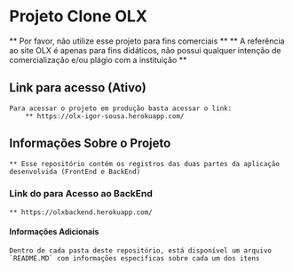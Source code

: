 # Projeto Clone OLX

** Por favor, não utilize esse projeto para fins comerciais **
** A referência ao site OLX é apenas para fins didáticos, não possui qualquer intenção de comercialização e/ou plágio com a instituição ** 

## Link para acesso (Ativo)
    Para acessar o projeto em produção basta acessar o link: 
        ** https://olx-igor-sousa.herokuapp.com/

## Informações Sobre o Projeto
    ** Esse repositório contém os registros das duas partes da aplicação desenvolvida (FrontEnd e BackEnd)

### Link do para Acesso ao BackEnd 
    ** https://olxbackend.herokuapp.com/

#### Informações Adicionais 
    Dentro de cada pasta deste repositório, está disponível um arquivo `README.MD` com informações especificas sobre cada um dos itens 
